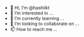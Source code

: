 - 👋 Hi, I’m @hashilkt
- 👀 I’m interested in ...
- 🌱 I’m currently learning ...
- 💞️ I’m looking to collaborate on ...
- 📫 How to reach me ...

<!---
hashilkt/hashilkt is a ✨ special ✨ repository because its `README.md` (this file) appears on your GitHub profile.
You can click the Preview link to take a look at your changes.
--->
